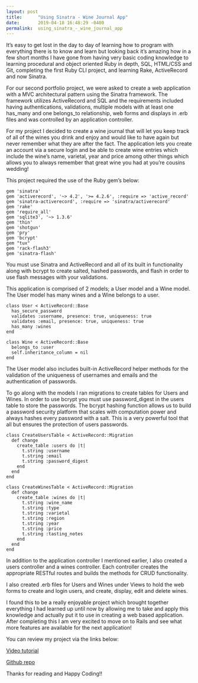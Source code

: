 ```yaml
---
layout: post
title:      "Using Sinatra - Wine Journal App"
date:       2019-04-18 16:48:29 -0400
permalink:  using_sinatra_-_wine_journal_app
---
```



It’s easy to get lost in the day to day of learning how to program with everything there is to know and learn but looking back it’s amazing how in a few short months I have gone from having very basic coding knowledge to learning procedural and object oriented Ruby in depth, SQL, HTML/CSS and Git, completing the first Ruby CLI project, and learning Rake, ActiveRecord and now Sinatra.

For our second portfolio project, we were asked to create a web application with a MVC architectural pattern using the Sinatra framework. The framework utilizes ActiveRecord and SQL and the requirements included having authentications, validations, multiple models with at least one has_many and one belongs_to relationship, web forms and displays in .erb files and was controlled by an application controller. 

For my project I decided to create a wine journal that will let you keep track of all of the wines you drink and enjoy and would like to have again but never remember what they are after the fact. The application lets you create an account via a secure login and be able to create wine entries which include the wine’s name, varietal, year and price among other things which allows you to always remember that great wine you had at you’re cousins wedding!

This project required the use of the Ruby gem’s below:

```
gem 'sinatra'
gem 'activerecord', '~> 4.2', '>= 4.2.6', :require => 'active_record'
gem 'sinatra-activerecord', :require => 'sinatra/activerecord'
gem 'rake'
gem 'require_all'
gem 'sqlite3', '~> 1.3.6'
gem 'thin'
gem 'shotgun'
gem 'pry'
gem 'bcrypt'
gem "tux"
gem 'rack-flash3'
gem 'sinatra-flash'
```

You must use Sinatra and ActiveRecord and all of its built in functionality along with bcrypt to create salted, hashed passwords, and flash in order to use flash messages with your validations. 

This application is comprised of 2 models; a User model and a Wine model. The User model has many wines and a Wine belongs to a user. 

```
class User < ActiveRecord::Base 
  has_secure_password
  validates :username, presence: true, uniqueness: true
  validates :email, presence: true, uniqueness: true
  has_many :wines
end 
```

```
class Wine < ActiveRecord::Base 
  belongs_to :user
  self.inheritance_column = nil
end
```

The User model also includes built-in ActiveRecord helper methods for the validation of the uniqueness of usernames and emails and the authentication of passwords.

To go along with the models I ran migrations to create tables for Users and Wines. In order to use bcrypt you must use password_digest in the users table to store the passwords. The bcrypt hashing function allows us to build a password security platform that scales with computation power and always hashes every password with a salt. This is a very powerful tool that all but ensures the protection of users passwords.

```
class CreateUsersTable < ActiveRecord::Migration
  def change
    create_table :users do |t|
      t.string :username
      t.string :email 
      t.string :password_digest
    end 
  end
end
```

```
class CreateWinesTable < ActiveRecord::Migration
  def change
    create_table :wines do |t|
      t.string :wine_name
      t.string :type
      t.string :varietal
      t.string :region
      t.string :year 
      t.string :price 
      t.string :tasting_notes
    end 
  end
end
```

In addition to the application controller I mentioned earlier, I also created a users controller and a wines controller. Each controller creates the appropriate RESTful routes and builds the methods for CRUD functionality.

I also created .erb files for Users and Wines under Views to hold the web forms to create and login users, and create, display, edit and delete wines.

I found this to be a really enjoyable project which brought together everything I had learned up until now by allowing me to take and apply this knowledge and actually put it to use in creating a web based application. After completing this I am very excited to move on to Rails and see what more features are available for the next application!

You can review my project via the links below:

[Video tutorial](https://drive.google.com/open?id=11Izh6OFqN0lCfWAXpJ5wLRwA_NA9jEes)

[Github repo](https://github.com/tholmes59/sinatra-wine-app)


Thanks for reading and Happy Coding!!

